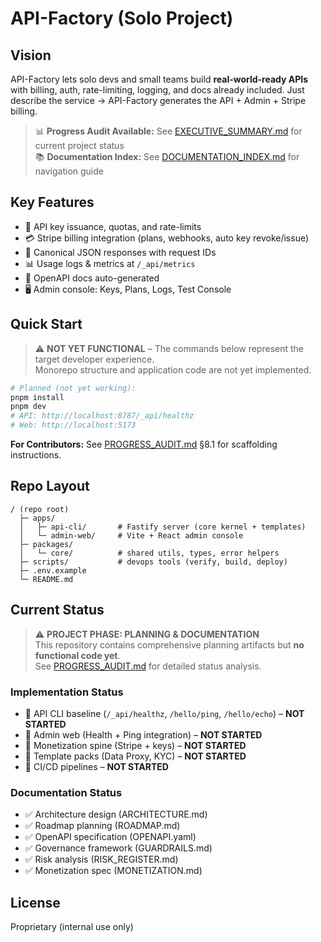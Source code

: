 # API-Factory (Solo Project)

## Vision
API-Factory lets solo devs and small teams build **real-world-ready APIs** with
billing, auth, rate-limiting, logging, and docs already included.
Just describe the service → API-Factory generates the API + Admin + Stripe billing.

> 📊 **Progress Audit Available:** See [EXECUTIVE_SUMMARY.md](./EXECUTIVE_SUMMARY.md) for current project status  
> 📚 **Documentation Index:** See [DOCUMENTATION_INDEX.md](./DOCUMENTATION_INDEX.md) for navigation guide

## Key Features
- 🔑 API key issuance, quotas, and rate-limits
- 💳 Stripe billing integration (plans, webhooks, auto key revoke/issue)
- 📜 Canonical JSON responses with request IDs
- 📊 Usage logs & metrics at `/_api/metrics`
- 📑 OpenAPI docs auto-generated
- 🖥️ Admin console: Keys, Plans, Logs, Test Console

## Quick Start

> ⚠️ **NOT YET FUNCTIONAL** – The commands below represent the target developer experience.  
> Monorepo structure and application code are not yet implemented.

```bash
# Planned (not yet working):
pnpm install
pnpm dev
# API: http://localhost:8787/_api/healthz
# Web: http://localhost:5173
```

**For Contributors:** See [PROGRESS_AUDIT.md](./PROGRESS_AUDIT.md) §8.1 for scaffolding instructions.

## Repo Layout
```
/ (repo root)
  ├─ apps/
  │   ├─ api-cli/       # Fastify server (core kernel + templates)
  │   └─ admin-web/     # Vite + React admin console
  ├─ packages/
  │   └─ core/          # shared utils, types, error helpers
  ├─ scripts/           # devops tools (verify, build, deploy)
  ├─ .env.example
  └─ README.md
```

## Current Status

> ⚠️ **PROJECT PHASE: PLANNING & DOCUMENTATION**  
> This repository contains comprehensive planning artifacts but **no functional code yet**.  
> See [PROGRESS_AUDIT.md](./PROGRESS_AUDIT.md) for detailed status analysis.

### Implementation Status
- 🔴 API CLI baseline (`/_api/healthz`, `/hello/ping`, `/hello/echo`) – **NOT STARTED**
- 🔴 Admin web (Health + Ping integration) – **NOT STARTED**
- 🔴 Monetization spine (Stripe + keys) – **NOT STARTED**
- 🔴 Template packs (Data Proxy, KYC) – **NOT STARTED**
- 🔴 CI/CD pipelines – **NOT STARTED**

### Documentation Status
- ✅ Architecture design (ARCHITECTURE.md)
- ✅ Roadmap planning (ROADMAP.md)
- ✅ OpenAPI specification (OPENAPI.yaml)
- ✅ Governance framework (GUARDRAILS.md)
- ✅ Risk analysis (RISK_REGISTER.md)
- ✅ Monetization spec (MONETIZATION.md)

## License
Proprietary (internal use only)
